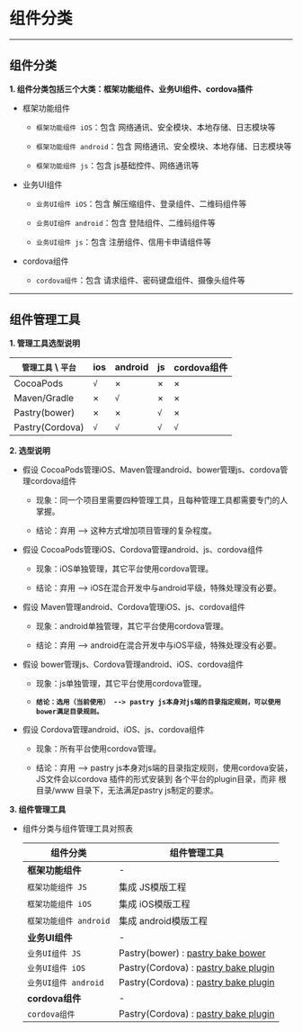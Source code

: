 # 组件分类

----
## 组件分类

**1. 组件分类包括三个大类：框架功能组件、业务UI组件、cordova插件**

* 框架功能组件
    
    * `框架功能组件 iOS`：包含 网络通讯、安全模块、本地存储、日志模块等
    
    * `框架功能组件 android`：包含 网络通讯、安全模块、本地存储、日志模块等
    
    * `框架功能组件 js`：包含 js基础控件、网络通讯等

* 业务UI组件

    * `业务UI组件 iOS`：包含 解压缩组件、登录组件、二维码组件等

    * `业务UI组件 android`：包含 登陆组件、二维码组件等
    
    * `业务UI组件 js`：包含 注册组件、信用卡申请组件等

* cordova组件

    * `cordova组件`：包含 请求组件、密码键盘组件、摄像头组件等

----
## 组件管理工具

**1. 管理工具选型说明**

| `管理工具` \ `平台` | ios | android | js | cordova组件 |
|----|----|----|----|----|
| CocoaPods      | `√` |  ×  |  ×  |  ×  |
| Maven/Gradle |  ×  | `√` |  ×  |  ×  |
| Pastry(bower) |  ×  |  ×  | `√` |  ×  |
| Pastry(Cordova) | `√` | `√` | `√` | `√` |

**2. 选型说明**

* 假设 CocoaPods管理iOS、Maven管理android、bower管理js、cordova管理cordova组件

    * 现象：同一个项目里需要四种管理工具，且每种管理工具都需要专门的人掌握。

    * 结论：弃用 --> 这种方式增加项目管理的复杂程度。

* 假设 CocoaPods管理iOS、Cordova管理android、js、cordova组件
    
    * 现象：iOS单独管理，其它平台使用cordova管理。
    
    * 结论：弃用 --> iOS在混合开发中与android平级，特殊处理没有必要。 

* 假设 Maven管理android、Cordova管理iOS、js、cordova组件
    
    * 现象：android单独管理，其它平台使用cordova管理。
    
    * 结论：弃用 --> android在混合开发中与iOS平级，特殊处理没有必要。 

* 假设 bower管理js、Cordova管理android、iOS、cordova组件
    
    * 现象：js单独管理，其它平台使用cordova管理。
    
    * **`结论：选用（当前使用） --> pastry js本身对js端的目录指定规则，可以使用bower满足目录规则。`**

* 假设 Cordova管理android、iOS、js、cordova组件
    
    * 现象：所有平台使用cordova管理。
    
    * 结论：弃用 --> pastry js本身对js端的目录指定规则，使用cordova安装，JS文件会以cordova 插件的形式安装到 各个平台的plugin目录，而非 根目录/www 目录下，无法满足pastry js制定的要求。

**3. 组件管理工具**

* 组件分类与组件管理工具对照表    

    | 组件分类 | 组件管理工具 |
    |-----|-----|
    | **框架功能组件** | - |
    | `框架功能组件 JS` | 集成 JS模版工程 |
    | `框架功能组件 iOS` | 集成 iOS模版工程 |
    | `框架功能组件 android` | 集成 android模版工程 |
    | **业务UI组件** | - |
    | `业务UI组件 JS` | Pastry(bower) : [pastry bake bower][md_moreCli] |
    | `业务UI组件 iOS` | Pastry(Cordova) : [pastry bake plugin][md_moreCli] |
    | `业务UI组件 android` | Pastry(Cordova) : [pastry bake plugin][md_moreCli] |
    | **cordova组件** | - |
    | `cordova组件` | Pastry(Cordova) : [pastry bake plugin][md_moreCli] |

[md_moreCli]: ../pastry-cli/bake.md
